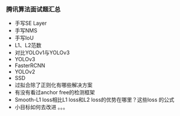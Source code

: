 ### 腾讯算法面试题汇总

- 手写SE Layer
- 手写NMS
- 手写IoU
- L1、L2范数
- 对比YOLOv1与YOLOv3
- YOLOv3
- FasterRCNN
- YOLOv2
- SSD
- 过拟合除了正则化有哪些解决方案
- 有没有看过anchor free的检测框架
- Smooth-L1 loss相比L1 loss和L2 loss的优势在哪里？这些loss 的公式
- 小目标如何去改进
。。。
